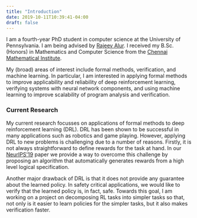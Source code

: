 ```yaml
---
title: "Introduction"
date: 2019-10-11T10:39:41-04:00
draft: false
---
```


I am a fourth-year PhD student in computer science at the University of Pennsylvania.
I am being advised by [Rajeev Alur](https://www.cis.upenn.edu/~alur). I received my
B.Sc. (Honors) in Mathematics and Computer Science from the
[Chennai Mathematical Institute](https://www.cmi.ac.in).

My (broad) areas of interest include formal methods, verification, and machine learning.
In particular, I am interested in applying formal methods to
improve applicability and reliability of deep reinforcement learning,
verifying systems with neural network components, and using machine learning to
improve scalability of program analysis and verification.

### Current Research

My current research focusses on applications of formal methods to deep reinforcement learning (DRL).
DRL has been shown to be successful in many applications such as robotics and game playing.
However, applying DRL to new problems is challenging due to a number of reasons. Firstly,
it is not always straightforward to define rewards for the task at hand. In
our [NeurIPS'19](papers/spectrl_full.pdf) paper we provide a way to
overcome this challenge by proposing an algorithm that automatically generates rewards from
a high level logical specification.

Another major drawback of DRL is that it does not provide any guarantee about
the learned policy. In safety critical applications, we would like to verify that the
learned policy is, in fact, safe. Towards this goal, I am working on a project
on decomposing
RL tasks into simpler tasks so that, not only is it easier to learn policies for the simpler tasks,
but it also makes verification faster.
